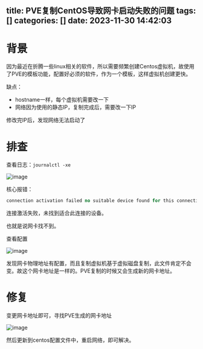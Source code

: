 title: PVE复制CentOS导致网卡启动失败的问题
tags: []
categories: []
date: 2023-11-30 14:42:03
---


# 背景

因为最近在折腾一些linux相关的软件，所以需要频繁创建Centos虚拟机，故使用了PVE的模板功能，配置好必须的软件，作为一个模板，这样虚拟机创建更快。

缺点：

- hostname一样，每个虚拟机需要改一下
- 网络因为使用的静态IP，复制完成后，需要改一下IP

修改完IP后，发现网络无法启动了

# 排查

查看日志：`journalctl -xe`​

![image](https://blog-image.lianglianglee.com/assets/image-20231129104735-a92h5s7.png)​

核心报错：

```sql
connection activation failed no suitable device found for this connection 
```

连接激活失败，未找到适合此连接的设备。

也就是说网卡找不到。

查看配置

![image](https://blog-image.lianglianglee.com/assets/image-20231129105007-obzvhzr.png)​

发现网卡物理地址有配置，而且复制虚拟机基于虚拟磁盘复制，此文件肯定不会变。故这个网卡地址是一样的。PVE复制的时候又会生成新的网卡地址。

# 修复

变更网卡地址即可，寻找PVE生成的网卡地址

![image](https://blog-image.lianglianglee.com/assets/image-20231129105152-ina6aoi.png)​

然后更新到centos配置文件中，重启网络，即可解决。